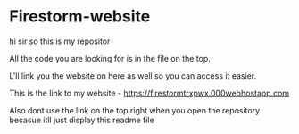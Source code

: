 # Firestorm-website

hi sir so this is my repositor

All the code you are looking for is in the file on the top.

L'll link you the website on here as well so you can access it easier.

This is the link to my website - https://firestormtrxpwx.000webhostapp.com

Also dont use the link on the top right when you open the repository becasue itll just display this readme file

